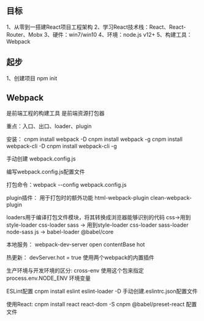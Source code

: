 ## 目标

1、从零到一搭建React项目工程架构
2、学习React技术栈：React、React-Router、Mobx
3、硬件：win7/win10
4、环境：node.js v12+
5、构建工具：Webpack


## 起步

1、创建项目 npm init


## Webpack

是前端工程的构建工具
是前端资源打包器

重点：入口、出口、loader、plugin

安装：
  cnpm install webpack -D
  cnpm install webpack -g
  cnpm install webpack-cli -D
  cnpm install webpack-cli -g

手动创建 webpack.config.js

编写webpack.config.js配置文件

打包命令：webpack --config webpack.config.js

plugin插件：
  用于打包时的额外功能
  html-webpack-plugin
  clean-webpack-plugin

loaders用于编译打包文件模块，将其转换成浏览器能够识别的代码
 css->用到style-loader css-loader
 sass -> 用到style-loader css-loader sass-loader node-sass
 js -> babel-loader @babel/core

本地服务：
  webpack-dev-server
  open
  contentBase
  hot

热更新：
 devServer.hot = true
 使用两个webpack的内置插件

生产环境与开发环境的区分:
 cross-env 使用这个包来指定
 process.env.NODE_ENV 环境变量

ESLint配置
 cnpm install eslint eslint-loader -D
 手动创建.eslintrc.json配置文件

使用React:
 cnpm install react react-dom -S
 cnpm @babel/preset-react 配置文件
 
